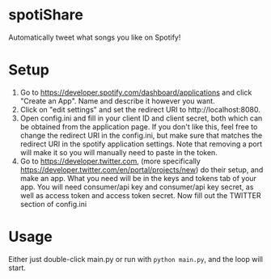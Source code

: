 # spotiShare
 Automatically tweet what songs you like on Spotify!

# Setup  
1. Go to https://developer.spotify.com/dashboard/applications and click "Create an App". Name and describe it however you want.
2. Click on "edit settings" and set the redirect URI to http://localhost:8080.
3. Open config.ini and fill in your client ID and client secret, both which can be obtained from the application page. If you don't like this, feel free to change the redirect URI in the config.ini, but make sure that matches the redirect URI in the spotify application settings. Note that removing a port will make it so you will manually need to paste in the token.
4. Go to https://developer.twitter.com, (more specifically https://developer.twitter.com/en/portal/projects/new) do their setup, and make an app. What you need will be in the keys and tokens tab of your app. You will need consumer/api key and consumer/api key secret, as well as access token and access token secret. Now fill out the TWITTER section of config.ini

# Usage  
Either just double-click main.py or run with `python main.py`, and the loop will start. 